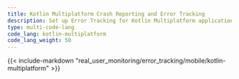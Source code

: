 ```yaml
---
title: Kotlin Multiplatform Crash Reporting and Error Tracking
description: Set up Error Tracking for Kotlin Multiplatform applications to monitor crashes and errors across platforms.
type: multi-code-lang
code_lang: kotlin-multiplatform
code_lang_weight: 50
---
```


{{< include-markdown "real_user_monitoring/error_tracking/mobile/kotlin-multiplatform" >}}